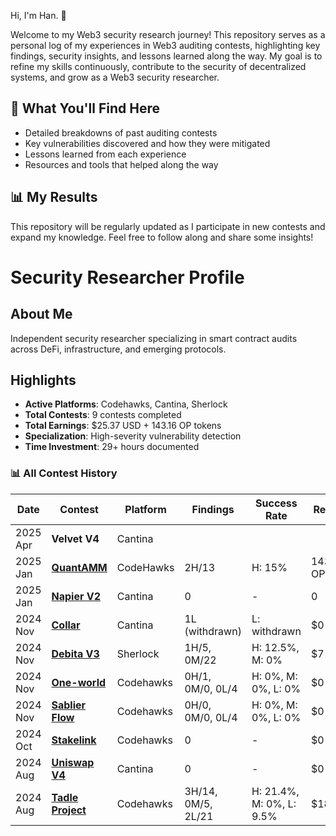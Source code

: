 Hi, I'm Han. 👋

Welcome to my Web3 security research journey! This repository serves as a personal log of my experiences in Web3 auditing contests, highlighting key findings, security insights, and lessons learned along the way. My goal is to refine my skills continuously, contribute to the security of decentralized systems, and grow as a Web3 security researcher.

## 📌 What You'll Find Here

- Detailed breakdowns of past auditing contests
- Key vulnerabilities discovered and how they were mitigated
- Lessons learned from each experience
- Resources and tools that helped along the way

## 📊 My Results

This repository will be regularly updated as I participate in new contests and expand my knowledge. Feel free to follow along and share some insights!

# Security Researcher Profile

## About Me
Independent security researcher specializing in smart contract audits across DeFi, infrastructure, and emerging protocols.

## Highlights
* **Active Platforms**: Codehawks, Cantina, Sherlock
* **Total Contests**: 9 contests completed
* **Total Earnings**: $25.37 USD + 143.16 OP tokens
* **Specialization**: High-severity vulnerability detection
* **Time Investment**: 29+ hours documented

### 📊 All Contest History

| **Date** | **Contest** | **Platform** | **Findings** | **Success Rate** | **Result** | **Rank** |
|----------|-------------|--------------|--------------|------------------|------------|----------|
|2025 Apr| **Velvet V4** | Cantina | | | | |
| 2025 Jan | [**QuantAMM**](https://codehawks.cyfrin.io/c/2024-12-quantamm) | CodeHawks | 2H/13 | H: 15% | 143.16 OP | TBD |
| 2025 Jan | [**Napier V2**](https://cantina.xyz/competitions/58cd719b-9004-4eca-a113-41d1691c0711) | Cantina | 0 | - | 0 | - |
| 2024 Nov | [**Collar**](https://cantina.xyz/competitions/050711ca-a6d1-4fdd-9f94-3816233c1bd5) | Cantina | 1L (withdrawn) | L: withdrawn | $0 | TBD |
| 2024 Nov | [**Debita V3**](https://audits.sherlock.xyz/contests/627) | Sherlock | 1H/5, 0M/22 | H: 12.5%, M: 0% | $7 | TBD |
| 2024 Nov | [**One-world**](https://codehawks.cyfrin.io/c/2024-10-one-world) | Codehawks | 0H/1, 0M/0, 0L/4 | H: 0%, M: 0%, L: 0% | $0 | - |
| 2024 Nov | [**Sablier Flow**](https://codehawks.cyfrin.io/c/2024-10-sablier) | Codehawks | 0H/0, 0M/0, 0L/4 | H: 0%, M: 0%, L: 0% | $0 | - |
| 2024 Oct | [**Stakelink**](https://codehawks.cyfrin.io/c/2024-09-stakelink) | Codehawks | 0 | - | $0 | - |
| 2024 Aug | [**Uniswap V4**](https://cantina.xyz/competitions/e2cf6906-ec8b-4c78-a585-74ac90615659) | Cantina | 0 | - | $0 | - |
| 2024 Aug | [**Tadle Project**](https://codehawks.cyfrin.io/c/2024-08-tadle) | Codehawks | 3H/14, 0M/5, 2L/21 | H: 21.4%, M: 0%, L: 9.5% | $18.37 | TBD |